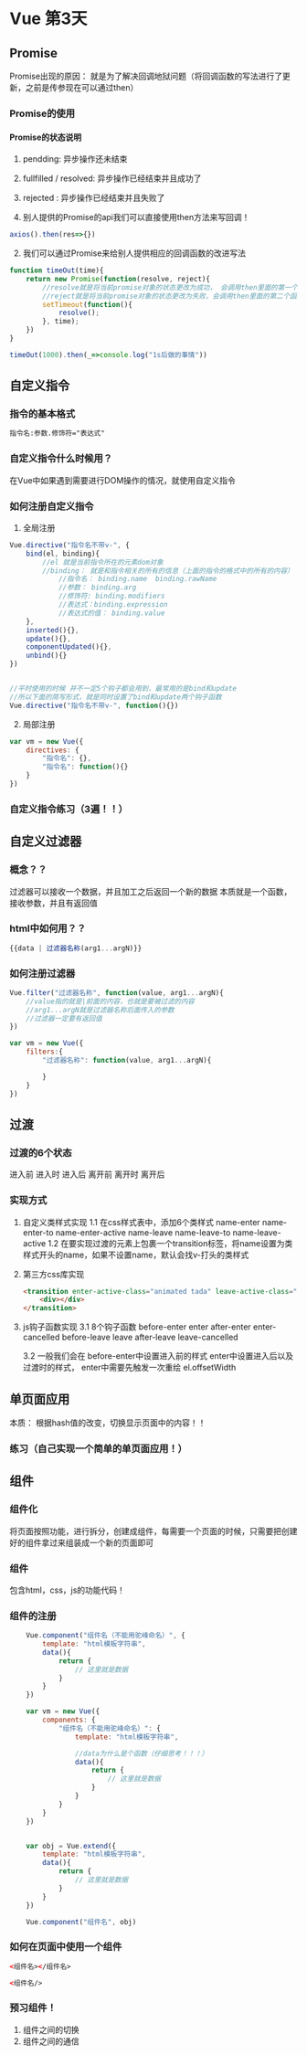# Vue 第3天

## Promise
Promise出现的原因： 就是为了解决回调地狱问题（将回调函数的写法进行了更新，之前是传参现在可以通过then）

### Promise的使用
#### Promise的状态说明
1. pendding: 异步操作还未结束
2. fullfilled / resolved: 异步操作已经结束并且成功了
3. rejected :  异步操作已经结束并且失败了

1. 别人提供的Promise的api我们可以直接使用then方法来写回调！
```js
axios().then(res=>{})
```
2. 我们可以通过Promise来给别人提供相应的回调函数的改进写法
```js
function timeOut(time){
    return new Promise(function(resolve, reject){
        //resolve就是将当前promise对象的状态更改为成功， 会调用then里面的第一个函数
        //reject就是将当前promise对象的状态更改为失败，会调用then里面的第二个函数，或者catch里的函数
        setTimeout(function(){
            resolve();
        }, time);
    })
}

timeOut(1000).then(_=>console.log("1s后做的事情"))
```

## 自定义指令
### 指令的基本格式
```html
指令名:参数.修饰符="表达式"
```
### 自定义指令什么时候用？
在Vue中如果遇到需要进行DOM操作的情况，就使用自定义指令

### 如何注册自定义指令
1. 全局注册
```js
Vue.directive("指令名不带v-", {
    bind(el, binding){
        //el 就是当前指令所在的元素dom对象
        //binding： 就是和指令相关的所有的信息（上面的指令的格式中的所有的内容）
            //指令名： binding.name  binding.rawName
            //参数： binding.arg
            //修饰符: binding.modifiers 
            //表达式：binding.expression
            //表达式的值： binding.value
    },
    inserted(){},
    update(){},
    componentUpdated(){},
    unbind(){}
})


//平时使用的时候 并不一定5个钩子都会用到，最常用的是bind和update
//所以下面的简写形式，就是同时设置了bind和update两个钩子函数
Vue.directive("指令名不带v-", function(){})
```

2. 局部注册
```js
var vm = new Vue({
    directives: {
        "指令名": {},
        "指令名": function(){}
    }
})
```

### 自定义指令练习（3遍！！）

## 自定义过滤器
### 概念？？
过滤器可以接收一个数据，并且加工之后返回一个新的数据
本质就是一个函数，接收参数，并且有返回值

### html中如何用？？
```js
{{data | 过滤器名称(arg1...argN)}}
```

### 如何注册过滤器
```js
Vue.filter("过滤器名称", function(value, arg1...argN){
    //value指的就是|前面的内容，也就是要被过滤的内容
    //arg1...argN就是过滤器名称后面传入的参数
    //过滤器一定要有返回值
})

var vm = new Vue({
    filters:{
        "过滤器名称": function(value, arg1...argN){

        }
    }
})
```

## 过渡
### 过渡的6个状态
进入前 进入时 进入后
离开前 离开时 离开后

### 实现方式
1. 自定义类样式实现
    1.1 在css样式表中，添加6个类样式 name-enter name-enter-to name-enter-active
                                name-leave name-leave-to name-leave-active
    1.2 在要实现过渡的元素上包裹一个transition标签，将name设置为类样式开头的name，如果不设置name，默认会找v-打头的类样式

2. 第三方css库实现
    ```html
    <transition enter-active-class="animated tada" leave-active-class="animated bounceOutRight">
        <div></div>
    </transition>
    ```
3. js钩子函数实现
    3.1 8个钩子函数
        before-enter
        enter
        after-enter
        enter-cancelled
        before-leave
        leave
        after-leave
        leave-cancelled

    3.2 一般我们会在  before-enter中设置进入前的样式 enter中设置进入后以及过渡时的样式， enter中需要先触发一次重绘 el.offsetWidth

## 单页面应用
本质： 根据hash值的改变，切换显示页面中的内容！！

### 练习（自己实现一个简单的单页面应用！）

## 组件

### 组件化
将页面按照功能，进行拆分，创建成组件，每需要一个页面的时候，只需要把创建好的组件拿过来组装成一个新的页面即可

### 组件
包含html，css，js的功能代码！

### 组件的注册
```js
    Vue.component("组件名（不能用驼峰命名）", {
        template: "html模板字符串",
        data(){
            return {
                // 这里就是数据
            }
        }
    })

    var vm = new Vue({
        components: {
            "组件名（不能用驼峰命名）": {
                template: "html模板字符串",

                //data为什么是个函数（仔细思考！！！）
                data(){
                    return {
                        // 这里就是数据
                    }
                }
            }
        }
    })


    var obj = Vue.extend({
        template: "html模板字符串",
        data(){
            return {
                // 这里就是数据
            }
        }
    })

    Vue.component("组件名", obj)
```

### 如何在页面中使用一个组件
```html
<组件名></组件名>

<组件名/>
```

### 预习组件！ 
1. 组件之间的切换
2. 组件之间的通信